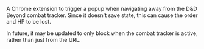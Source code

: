 A Chrome extension to trigger a popup when navigating away from the D&D Beyond combat tracker. Since it doesn't save state, this can cause the order and HP to be lost.

In future, it may be updated to only block when the combat tracker is active, rather than just from the URL.
